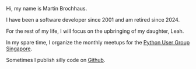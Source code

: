 Hi, my name is Martin Brochhaus.

I have been a software developer since 2001 and am retired since 2024.

For the rest of my life, I will focus on the upbringing of my daughter, Leah.

In my spare time, I organize the monthly meetups for the [Python User Group Singapore](https://www.meetup.com/singapore-python-user-group/).

Sometimes I publish silly code on [Github](https://github.com/mbrochh).